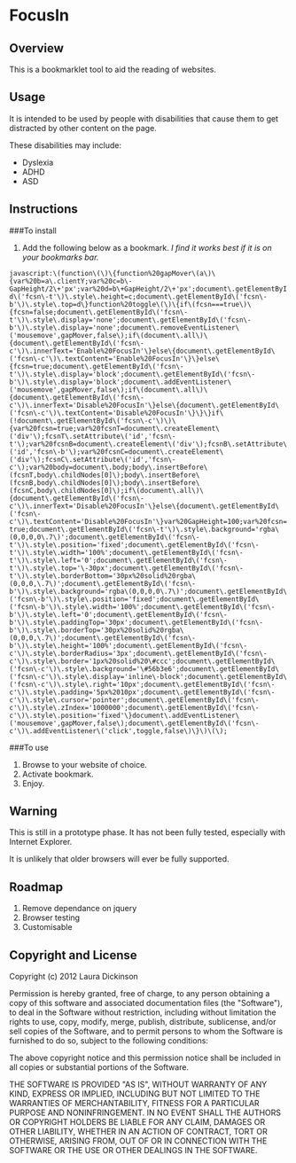 # FocusIn

## Overview

This is a bookmarklet tool to aid the reading of websites.

## Usage

It is intended to be used by people with disabilities that cause them to get distracted by other content on the page.

These disabilities may include:
- Dyslexia
- ADHD
- ASD

## Instructions

###To install

1. Add the following below as a bookmark. 
*I find it works best if it is on your bookmarks bar.*

`javascript:\(function\(\)\{function%20gapMover\(a\)\{var%20b=a\.clientY;var%20c=b\-GapHeight/2\+'px';var%20d=b\+GapHeight/2\+'px';document\.getElementById\('fcsn\-t'\)\.style\.height=c;document\.getElementById\('fcsn\-b'\)\.style\.top=d\}function%20toggle\(\)\{if\(fcsn===true\)\{fcsn=false;document\.getElementById\('fcsn\-t'\)\.style\.display='none';document\.getElementById\('fcsn\-b'\)\.style\.display='none';document\.removeEventListener\('mousemove',gapMover,false\);if\(document\.all\)\{document\.getElementById\('fcsn\-c'\)\.innerText='Enable%20FocusIn'\}else\{document\.getElementById\('fcsn\-c'\)\.textContent='Enable%20FocusIn'\}\}else\{fcsn=true;document\.getElementById\('fcsn\-t'\)\.style\.display='block';document\.getElementById\('fcsn\-b'\)\.style\.display='block';document\.addEventListener\('mousemove',gapMover,false\);if\(document\.all\)\{document\.getElementById\('fcsn\-c'\)\.innerText='Disable%20FocusIn'\}else\{document\.getElementById\('fcsn\-c'\)\.textContent='Disable%20FocusIn'\}\}\}if\(!document\.getElementById\('fcsn\-c'\)\)\{var%20fcsn=true;var%20fcsnT=document\.createElement\('div'\);fcsnT\.setAttribute\('id','fcsn\-t'\);var%20fcsnB=document\.createElement\('div'\);fcsnB\.setAttribute\('id','fcsn\-b'\);var%20fcsnC=document\.createElement\('div'\);fcsnC\.setAttribute\('id','fcsn\-c'\);var%20body=document\.body;body\.insertBefore\(fcsnT,body\.childNodes[0]\);body\.insertBefore\(fcsnB,body\.childNodes[0]\);body\.insertBefore\(fcsnC,body\.childNodes[0]\);if\(document\.all\)\{document\.getElementById\('fcsn\-c'\)\.innerText='Disable%20FocusIn'\}else\{document\.getElementById\('fcsn\-c'\)\.textContent='Disable%20FocusIn'\}var%20GapHeight=100;var%20fcsn=true;document\.getElementById\('fcsn\-t'\)\.style\.background='rgba\(0,0,0,0\.7\)';document\.getElementById\('fcsn\-t'\)\.style\.position='fixed';document\.getElementById\('fcsn\-t'\)\.style\.width='100%';document\.getElementById\('fcsn\-t'\)\.style\.left='0';document\.getElementById\('fcsn\-t'\)\.style\.top='\-30px';document\.getElementById\('fcsn\-t'\)\.style\.borderBottom='30px%20solid%20rgba\(0,0,0,\.7\)';document\.getElementById\('fcsn\-b'\)\.style\.background='rgba\(0,0,0,0\.7\)';document\.getElementById\('fcsn\-b'\)\.style\.position='fixed';document\.getElementById\('fcsn\-b'\)\.style\.width='100%';document\.getElementById\('fcsn\-b'\)\.style\.left='0';document\.getElementById\('fcsn\-b'\)\.style\.paddingTop='30px';document\.getElementById\('fcsn\-b'\)\.style\.borderTop='30px%20solid%20rgba\(0,0,0,\.7\)';document\.getElementById\('fcsn\-b'\)\.style\.height='100%';document\.getElementById\('fcsn\-c'\)\.style\.borderRadius='3px';document\.getElementById\('fcsn\-c'\)\.style\.border='1px%20solid%20\#ccc';document\.getElementById\('fcsn\-c'\)\.style\.background='\#56b3e6';document\.getElementById\('fcsn\-c'\)\.style\.display='inline\-block';document\.getElementById\('fcsn\-c'\)\.style\.right='10px';document\.getElementById\('fcsn\-c'\)\.style\.padding='5px%2010px';document\.getElementById\('fcsn\-c'\)\.style\.cursor='pointer';document\.getElementById\('fcsn\-c'\)\.style\.zIndex='1000000';document\.getElementById\('fcsn\-c'\)\.style\.position='fixed'\}document\.addEventListener\('mousemove',gapMover,false\);document\.getElementById\('fcsn\-c'\)\.addEventListener\('click',toggle,false\)\}\)\(\);`

###To use

1. Browse to your website of choice.
2. Activate bookmark.
3. Enjoy.

## Warning

This is still in a prototype phase. It has not been fully tested, especially with Internet Explorer.

It is unlikely that older browsers will ever be fully supported.

## Roadmap

1. Remove dependance on jquery
2. Browser testing
3. Customisable

## Copyright and License

Copyright (c) 2012 Laura Dickinson

Permission is hereby granted, free of charge, to any person obtaining a copy
of this software and associated documentation files (the "Software"), to deal
in the Software without restriction, including without limitation the rights
to use, copy, modify, merge, publish, distribute, sublicense, and/or sell
copies of the Software, and to permit persons to whom the Software is
furnished to do so, subject to the following conditions:

The above copyright notice and this permission notice shall be included in
all copies or substantial portions of the Software.

THE SOFTWARE IS PROVIDED "AS IS", WITHOUT WARRANTY OF ANY KIND, EXPRESS OR
IMPLIED, INCLUDING BUT NOT LIMITED TO THE WARRANTIES OF MERCHANTABILITY,
FITNESS FOR A PARTICULAR PURPOSE AND NONINFRINGEMENT. IN NO EVENT SHALL THE
AUTHORS OR COPYRIGHT HOLDERS BE LIABLE FOR ANY CLAIM, DAMAGES OR OTHER
LIABILITY, WHETHER IN AN ACTION OF CONTRACT, TORT OR OTHERWISE, ARISING FROM,
OUT OF OR IN CONNECTION WITH THE SOFTWARE OR THE USE OR OTHER DEALINGS IN
THE SOFTWARE.